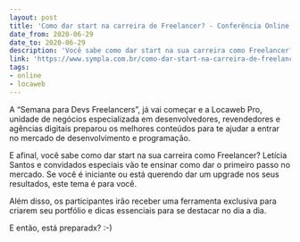 ```yaml
---
layout: post
title: 'Como dar start na carreira de Freelancer? - Conferência Online'
date_from: 2020-06-29
date_to: 2020-06-29
description: 'Você sabe como dar start na sua carreira como Freelancer? Letícia Santos e convidados especiais vão te ensinar como dar o primeiro passo no mercado.'
link: 'https://www.sympla.com.br/como-dar-start-na-carreira-de-freelancer__876767'
tags:
- online
- locaweb
---
```

A “Semana para Devs Freelancers”, já vai começar e a Locaweb Pro, unidade de negócios especializada em desenvolvedores, revendedores e agências digitais preparou os melhores conteúdos para te ajudar a entrar no mercado de desenvolvimento e programação. 

E afinal, você sabe como dar start na sua carreira como Freelancer? Letícia Santos e convidados especiais vão te ensinar como dar o primeiro passo no mercado. Se você é iniciante ou está querendo dar um upgrade nos seus resultados, este tema é para você. 

Além disso, os participantes irão receber uma ferramenta exclusiva para criarem seu portfólio e dicas essenciais para se destacar no dia a dia. 

E então, está preparadx? :-) 
